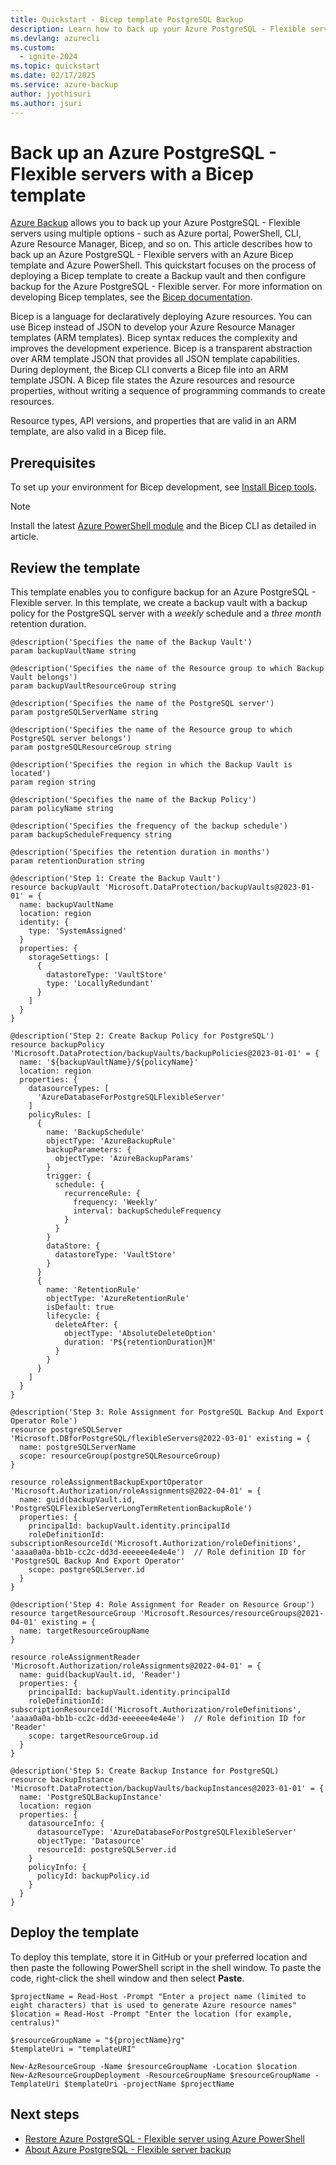```yaml
---
title: Quickstart - Bicep template PostgreSQL Backup
description: Learn how to back up your Azure PostgreSQL - Flexible server with a Bicep template.
ms.devlang: azurecli
ms.custom:
  - ignite-2024
ms.topic: quickstart
ms.date: 02/17/2025
ms.service: azure-backup
author: jyothisuri
ms.author: jsuri
---
```


#  Back up an Azure PostgreSQL - Flexible servers with a Bicep template

[Azure Backup](backup-azure-database-postgresql-flex-overview.md) allows you to back up your Azure PostgreSQL - Flexible servers using multiple options - such as Azure portal, PowerShell, CLI, Azure Resource Manager, Bicep, and so on. This article describes how to back up an Azure PostgreSQL - Flexible servers with an Azure Bicep template and Azure PowerShell. This quickstart focuses on the process of deploying a Bicep template to create a Backup vault and then configure backup for the Azure PostgreSQL - Flexible server. For more information on developing Bicep templates, see the [Bicep documentation](../azure-resource-manager/bicep/deploy-cli.md).

Bicep is a language for declaratively deploying Azure resources. You can use Bicep instead of JSON to develop your Azure Resource Manager templates (ARM templates). Bicep syntax reduces the complexity and improves the development experience. Bicep is a transparent abstraction over ARM template JSON that provides all JSON template capabilities. During deployment, the Bicep CLI converts a Bicep file into an ARM template JSON. A Bicep file states the Azure resources and resource properties, without writing a sequence of programming commands to create resources.

Resource types, API versions, and properties that are valid in an ARM template, are also valid in a Bicep file.

## Prerequisites

To set up your environment for Bicep development, see [Install Bicep tools](../azure-resource-manager/bicep/install.md).

>[!Note]
>Install the latest [Azure PowerShell module](/powershell/azure/new-azureps-module-az) and the Bicep CLI as detailed in article.

## Review the template

This template enables you to configure backup for an Azure PostgreSQL - Flexible server. In this template, we create a backup vault with a backup policy for the PostgreSQL server with a *weekly* schedule and a *three month* retention duration.



```bicep
@description('Specifies the name of the Backup Vault')
param backupVaultName string

@description('Specifies the name of the Resource group to which Backup Vault belongs')
param backupVaultResourceGroup string

@description('Specifies the name of the PostgreSQL server')
param postgreSQLServerName string

@description('Specifies the name of the Resource group to which PostgreSQL server belongs')
param postgreSQLResourceGroup string

@description('Specifies the region in which the Backup Vault is located')
param region string

@description('Specifies the name of the Backup Policy')
param policyName string

@description('Specifies the frequency of the backup schedule')
param backupScheduleFrequency string

@description('Specifies the retention duration in months')
param retentionDuration string

@description('Step 1: Create the Backup Vault')
resource backupVault 'Microsoft.DataProtection/backupVaults@2023-01-01' = {
  name: backupVaultName
  location: region
  identity: {
    type: 'SystemAssigned'
  }
  properties: {
    storageSettings: [
      {
        datastoreType: 'VaultStore'
        type: 'LocallyRedundant'
      }
    ]
  }
}

@description('Step 2: Create Backup Policy for PostgreSQL')
resource backupPolicy 'Microsoft.DataProtection/backupVaults/backupPolicies@2023-01-01' = {
  name: '${backupVaultName}/${policyName}'
  location: region
  properties: {
    datasourceTypes: [
      'AzureDatabaseForPostgreSQLFlexibleServer'
    ]
    policyRules: [
      {
        name: 'BackupSchedule'
        objectType: 'AzureBackupRule'
        backupParameters: {
          objectType: 'AzureBackupParams'
        }
        trigger: {
          schedule: {
            recurrenceRule: {
              frequency: 'Weekly'
              interval: backupScheduleFrequency
            }
          }
        }
        dataStore: {
          datastoreType: 'VaultStore'
        }
      }
      {
        name: 'RetentionRule'
        objectType: 'AzureRetentionRule'
        isDefault: true
        lifecycle: {
          deleteAfter: {
            objectType: 'AbsoluteDeleteOption'
            duration: 'P${retentionDuration}M'
          }
        }
      }
    ]
  }
}

@description('Step 3: Role Assignment for PostgreSQL Backup And Export Operator Role')
resource postgreSQLServer 'Microsoft.DBforPostgreSQL/flexibleServers@2022-03-01' existing = {
  name: postgreSQLServerName
  scope: resourceGroup(postgreSQLResourceGroup)
}

resource roleAssignmentBackupExportOperator 'Microsoft.Authorization/roleAssignments@2022-04-01' = {
  name: guid(backupVault.id, 'PostgreSQLFlexibleServerLongTermRetentionBackupRole')
  properties: {
    principalId: backupVault.identity.principalId
    roleDefinitionId: subscriptionResourceId('Microsoft.Authorization/roleDefinitions', 'aaaa0a0a-bb1b-cc2c-dd3d-eeeeee4e4e4e')  // Role definition ID for 'PostgreSQL Backup And Export Operator'
    scope: postgreSQLServer.id
  }
}

@description('Step 4: Role Assignment for Reader on Resource Group')
resource targetResourceGroup 'Microsoft.Resources/resourceGroups@2021-04-01' existing = {
  name: targetResourceGroupName
}

resource roleAssignmentReader 'Microsoft.Authorization/roleAssignments@2022-04-01' = {
  name: guid(backupVault.id, 'Reader')
  properties: {
    principalId: backupVault.identity.principalId
    roleDefinitionId: subscriptionResourceId('Microsoft.Authorization/roleDefinitions', 'aaaa0a0a-bb1b-cc2c-dd3d-eeeeee4e4e4e')  // Role definition ID for 'Reader'
    scope: targetResourceGroup.id
  }
}

@description('Step 5: Create Backup Instance for PostgreSQL)
resource backupInstance 'Microsoft.DataProtection/backupVaults/backupInstances@2023-01-01' = {
  name: 'PostgreSQLBackupInstance'
  location: region
  properties: {
    datasourceInfo: {
      datasourceType: 'AzureDatabaseForPostgreSQLFlexibleServer'
      objectType: 'Datasource'
      resourceId: postgreSQLServer.id
    }
    policyInfo: {
      policyId: backupPolicy.id
    }
  }
}

```

## Deploy the template

To deploy this template, store it in GitHub or your preferred location and then paste the following PowerShell script in the shell window. To paste the code, right-click the shell window and then select **Paste**.


```azurepowershell
$projectName = Read-Host -Prompt "Enter a project name (limited to eight characters) that is used to generate Azure resource names"
$location = Read-Host -Prompt "Enter the location (for example, centralus)"

$resourceGroupName = "${projectName}rg"
$templateUri = "templateURI"

New-AzResourceGroup -Name $resourceGroupName -Location $location
New-AzResourceGroupDeployment -ResourceGroupName $resourceGroupName -TemplateUri $templateUri -projectName $projectName 

```

## Next steps

- [Restore Azure PostgreSQL - Flexible server using Azure PowerShell](backup-azure-database-postgresql-flex-restore-powershell.md)
- [About Azure PostgreSQL - Flexible server backup](backup-azure-database-postgresql-flex-overview.md)
